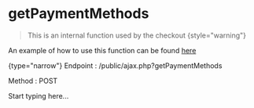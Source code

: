 # getPaymentMethods

<include from="Snippets-CheckoutAPI.md" element-id="snippet-header" />

> This is an internal function used by the checkout
{style="warning"}

An example of how to use this function can be found [here](CheckoutAPI-Example-getPaymentMethods.md)

{type="narrow"}
Endpoint
: /public/ajax.php?getPaymentMethods

Method
: POST

Start typing here...